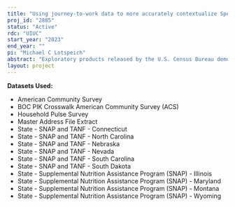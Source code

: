 ```yaml
---
title: "Using journey-to-work data to more accurately contextualize Special Nutrition Assistance Program eligibility/participation rates in rural areas"
proj_id: "2885"
status: "Active"
rdc: "UIUC"
start_year: "2023"
end_year: ""
pi: "Michael C Lotspeich"
abstract: "Exploratory products released by the U.S. Census Bureau demonstrate that SNAP eligibility and participation rates vary across space and time (2021). Yet, there have been few efforts to correlate this eligibility/participation gap with individual/community-level characteristics. Our team's ongoing qualitative efforts for the Supplemental Nutrition Assistance Program Education program (SNAP-Ed) in Illinois has identified over 140 linked networks where participants commute between 102 counties for work, groceries, and social resources. To build on these qualitative findings, we will link journey-to-work data from the American Community Survey (ACS) with SNAP administrative records to quantify rural spatial uncertainties of food access for socially disadvantaged and military families. We use a unique linked dataset consisting of SNAP administrative records from eleven states linked to demographic information from the ACS. This dataset will be merged with community-level characteristics as potential predictors of the gap between participation and eligibility."
layout: project
---
```


**Datasets Used:**

  - American Community Survey 
  - BOC PIK Crosswalk American Community Survey (ACS) 
  - Household Pulse Survey 
  - Master Address File Extract 
  - State - SNAP and TANF - Connecticut 
  - State - SNAP and TANF - North Carolina 
  - State - SNAP and TANF - Nebraska 
  - State - SNAP and TANF - Nevada 
  - State - SNAP and TANF - South Carolina 
  - State - SNAP and TANF - South Dakota 
  - State - Supplemental Nutrition Assistance Program (SNAP) - Illinois 
  - State - Supplemental Nutrition Assistance Program (SNAP) - Maryland 
  - State - Supplemental Nutrition Assistance Program (SNAP) - Montana 
  - State - Supplemental Nutrition Assistance Program (SNAP) - Wyoming 

